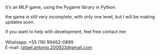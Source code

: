 it's an MLP game, using the Pygame library in Python.

the game is still very incomplete, with only one level, but I will be making updates soon.

if you want to help with development, feel free contact me:
<br><br>
Whatsapp: +55 (16) 99462-0899 <br>
E-mail: rafael.antonio.200923@gmail.com

<img scr="https://i.postimg.cc/wj0C4wmY/my-little-pony-pinkie-pie-spinning-4n0hdb2vif4u204y.gif">
